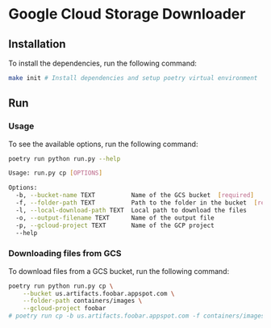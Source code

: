 Google Cloud Storage Downloader
===============================

Installation
------------
To install the dependencies, run the following command:

```bash
make init # Install dependencies and setup poetry virtual environment
```

Run
---

### Usage
To see the available options, run the following command:
```bash
poetry run python run.py --help

Usage: run.py cp [OPTIONS]

Options:
  -b, --bucket-name TEXT          Name of the GCS bucket  [required]
  -f, --folder-path TEXT          Path to the folder in the bucket  [required]
  -l, --local-download-path TEXT  Local path to download the files
  -o, --output-filename TEXT      Name of the output file
  -p, --gcloud-project TEXT       Name of the GCP project
  --help
```

### Downloading files from GCS
To download files from a GCS bucket, run the following command:

```bash
poetry run python run.py cp \
    --bucket us.artifacts.foobar.appspot.com \
    --folder-path containers/images \
    --gcloud-project foobar
# poetry run cp -b us.artifacts.foobar.appspot.com -f containers/images -p foobar
```
